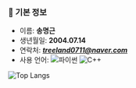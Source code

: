 ### 📌 기본 정보
- 이름: **송명근**
- 생년월일: **2004.07.14**
- 연락처: ***treeland0711@naver.com***
- 사용 언어: ![파이썬](https://img.shields.io/badge/Python-3776AB?style=flat-square&logo=Python&logoColor=white)
![C++](https://img.shields.io/badge/C++-00599C?style=flat-square&logo=cplusplus&logoColor=white)

![Top Langs](https://github-readme-stats.vercel.app/api/top-langs/?username=SongMyeonggeun04)
